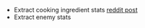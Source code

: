 - Extract cooking ingredient stats [reddit post](https://www.reddit.com/r/zelda/comments/61ccva/botw_cooking_math_complete/)
- Extract enemy stats
